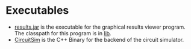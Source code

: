# Executables

* [results.jar](/results.jar) is the executable for the graphical results viewer program. The classpath for this program is in [lib](/lib).
* [CircuitSim](/CircuitSim) is the C++ Binary for the backend of the circuit simulator.
